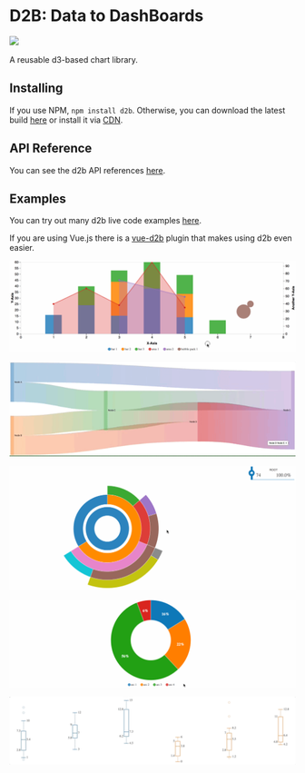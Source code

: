 # D2B: Data to DashBoards

<a href = 'http://d2bjs.org'><img width = '250' src = 'https://raw.githubusercontent.com/d2bjs/d2b/master/logo/logo.png'></a>

A reusable d3-based chart library.

## Installing

If you use NPM, `npm install d2b`. Otherwise, you can download the latest build [here](https://github.com/d2bjs/d2b) or install it via [CDN](https://unpkg.com/d2b/build/d2b.min.js).

## API Reference

You can see the d2b API references [here](http://docs.d2bjs.org).

## Examples

You can try out many d2b live code examples [here](http://d2bjs.org).

If you are using Vue.js there is a [vue-d2b](https://github.com/d2bjs/vue-d2b) plugin that makes using d2b even easier.

![Local Image](./docs/gifs/chart-axis.gif)

![Local Image](./docs/gifs/chart-sankey.gif)

![Local Image](./docs/gifs/chart-sunburst.gif)

![Local Image](./docs/gifs/chart-pie.gif)

![Local Image](./docs/gifs/box-plot-svg-transition.gif)
